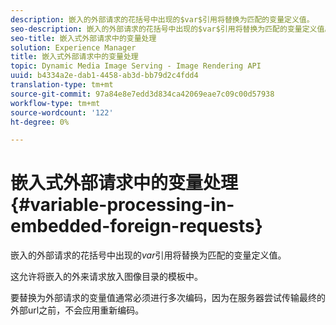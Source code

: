 ```yaml
---
description: 嵌入的外部请求的花括号中出现的$var$引用将替换为匹配的变量定义值。
seo-description: 嵌入的外部请求的花括号中出现的$var$引用将替换为匹配的变量定义值。
seo-title: 嵌入式外部请求中的变量处理
solution: Experience Manager
title: 嵌入式外部请求中的变量处理
topic: Dynamic Media Image Serving - Image Rendering API
uuid: b4334a2e-dab1-4458-ab3d-bb79d2c4fdd4
translation-type: tm+mt
source-git-commit: 97a84e8e7edd3d834ca42069eae7c09c00d57938
workflow-type: tm+mt
source-wordcount: '122'
ht-degree: 0%

---
```



# 嵌入式外部请求中的变量处理{#variable-processing-in-embedded-foreign-requests}

嵌入的外部请求的花括号中出现的$var$引用将替换为匹配的变量定义值。

这允许将嵌入的外来请求放入图像目录的模板中。

要替换为外部请求的变量值通常必须进行多次编码，因为在服务器尝试传输最终的外部url之前，不会应用重新编码。

